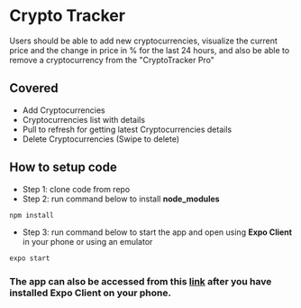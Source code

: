 # Crypto Tracker

Users should be able to add new cryptocurrencies, visualize the current price and the change in price in % for the last 24 hours, and also be able to remove a cryptocurrency from the "CryptoTracker Pro"

## Covered 
* Add Cryptocurrencies
* Cryptocurrencies list with details
* Pull to refresh for getting latest Cryptocurrencies details
* Delete Cryptocurrencies (Swipe to delete)

## How to setup code
* Step 1: clone code from repo
* Step 2: run command below to install **node_modules**
```bash
npm install
```
* Step 3: run command below to start the app and open using **Expo Client** in your phone or using an emulator 
```bash
expo start
```

### The app can also be accessed from this [link](exp://exp.host/@rejdiv/cryptotracker) after you have installed Expo Client on your phone.